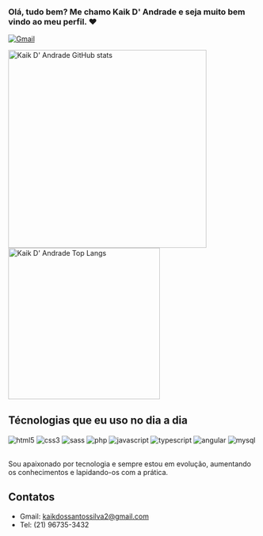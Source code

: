 ### Olá, tudo bem? Me chamo Kaik D' Andrade e seja muito bem vindo ao meu perfil. ❤️

[![Gmail](https://img.shields.io/badge/Gmail-D14836?style=for-the-badge&logo=gmail&logoColor=white)](mailto:kaikdossantossilva2@gmail.com)

<div>
  <img alt="Kaik D' Andrade GitHub stats" width="400" src="https://github-readme-stats.vercel.app/api?username=kaikdandrade&show_icons=true&theme=radical" />
  <img alt="Kaik D' Andrade Top Langs" width="306" src="https://github-readme-stats.vercel.app/api/top-langs/?username=kaikdandrade&layout=compact" />
</div>

## Técnologias que eu uso no dia a dia
<div style="display: inline_block;">
  <img align="center" alt="html5" src="https://img.shields.io/badge/HTML5-E34F26?style=for-the-badge&logo=html5&logoColor=white" />
  <img align="center" alt="css3" src="https://img.shields.io/badge/CSS3-1572B6?style=for-the-badge&logo=css3&logoColor=white" />
  <img align="center" alt="sass" src="https://img.shields.io/badge/Sass-CC6699?style=for-the-badge&logo=sass&logoColor=white" />
  <img align="center" alt="php" src="https://img.shields.io/badge/PHP-777BB4?style=for-the-badge&logo=php&logoColor=white" />
  <img align="center" alt="javascript" src="https://img.shields.io/badge/JavaScript-323330?style=for-the-badge&logo=javascript&logoColor=F7DF1E" />
  <img align="center" alt="typescript" src="https://img.shields.io/badge/typescript-007ACC?style=for-the-badge&logo=typescript&logoColor=white" />
  <img align="center" alt="angular" src="https://img.shields.io/badge/angular-DD0031?style=for-the-badge&logo=angular&logoColor=white" />
  <img align="center" alt="mysql" src="https://img.shields.io/badge/MySQL-262626?style=for-the-badge&logo=mysql&logoColor=white" />
</div><br />

Sou apaixonado por tecnologia e sempre estou em evolução, aumentando os conhecimentos e lapidando-os com a prática.

## Contatos
- Gmail: kaikdossantossilva2@gmail.com
- Tel: (21) 96735-3432
